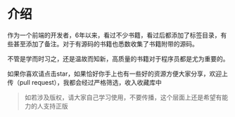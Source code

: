# 介绍
作为一个前端的开发者，6年以来，看过不少书籍，看过后都添加了标签目录，有些甚至添加了备注。对于有源码的书籍也悉数收集了书籍附带的源码。

不管是学而时习之，还是温故而知新，高质量的书籍对于程序员都是尤为重要的。

如果你喜欢请点击star，如果恰好你手上也有一些好的资源方便大家分享，欢迎上传（pull request），我都会经过严格筛选，收入收藏库中

> 如若涉及版权，请大家自己学习使用，不要传播，这个层面上还是希望有能力的人支持正版
